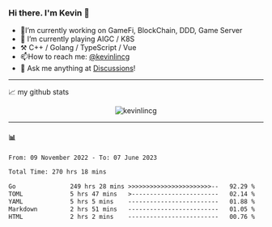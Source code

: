 ### Hi there. I'm Kevin 👋

- 🔭I’m currently working on GameFi, BlockChain, DDD, Game Server
- 🌱 I’m currently playing AIGC / K8S
-   :hammer_and_pick: C++ / Golang / TypeScript / Vue
- 📫How to reach me: [@kevinlincg](https://twitter.com/kevinlincg) 
-   :thought_balloon: Ask me anything at [Discussions](https://github.com/kevinlincg/kevinlincg/discussions/new)!

---

📈 my github stats

<p align="center"> <img src="https://github-readme-stats-ouuan.vercel.app/api?username=kevinlincg&theme=dark&show_icons=true&count_private=true" alt="kevinlincg" />

---

#### :bar_chart: 

<!--START_SECTION:waka-->

```txt
From: 09 November 2022 - To: 07 June 2023

Total Time: 270 hrs 18 mins

Go               249 hrs 28 mins >>>>>>>>>>>>>>>>>>>>>>>--   92.29 %
TOML             5 hrs 47 mins   >------------------------   02.14 %
YAML             5 hrs 5 mins    -------------------------   01.88 %
Markdown         2 hrs 51 mins   -------------------------   01.05 %
HTML             2 hrs 2 mins    -------------------------   00.76 %
```

<!--END_SECTION:waka-->
